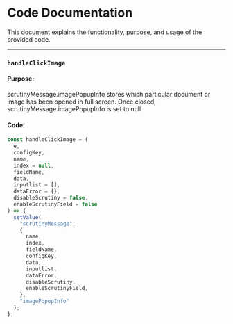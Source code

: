 # Code Documentation

This document explains the functionality, purpose, and usage of the provided code.

---

### `handleClickImage`

#### Purpose:

scrutinyMessage.imagePopupInfo stores which particular document or image has been opened in full screen.
Once closed, scrutinyMessage.imagePopupInfo is set to null

#### Code:

```javascript
const handleClickImage = (
  e,
  configKey,
  name,
  index = null,
  fieldName,
  data,
  inputlist = [],
  dataError = {},
  disableScrutiny = false,
  enableScrutinyField = false
) => {
  setValue(
    "scrutinyMessage",
    {
      name,
      index,
      fieldName,
      configKey,
      data,
      inputlist,
      dataError,
      disableScrutiny,
      enableScrutinyField,
    },
    "imagePopupInfo"
  );
};
```
